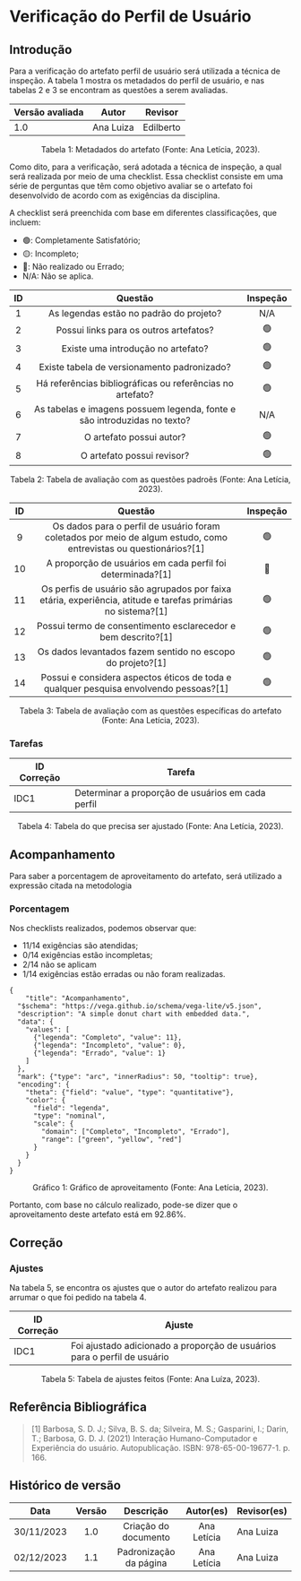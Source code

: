 # Verificação do Perfil de Usuário

## Introdução

Para a verificação do artefato perfil de usuário será utilizada a técnica de inspeção. A tabela 1 mostra os metadados do perfil de usuário, e nas tabelas 2 e 3 se encontram as questões a serem avaliadas.

<center>

| Versão avaliada | Autor  | Revisor       |
| --------------- | ------ | ------------- |
| 1.0             | Ana Luiza | Edilberto |

</center>
<div style="text-align: center">
<p> Tabela 1: Metadados do artefato (Fonte: Ana Letícia, 2023). </p>
</div>

Como dito, para a verificação, será adotada a técnica de inspeção, a qual será realizada por meio de uma checklist. Essa checklist consiste em uma série de perguntas que têm como objetivo avaliar se o artefato foi desenvolvido de acordo com as exigências da disciplina.

A checklist será preenchida com base em diferentes classificações, que incluem:

- 🟢: Completamente Satisfatório;
- 🟡: Incompleto;
- 🔴: Não realizado ou Errado;
- N/A: Não se aplica.

| ID  |                                 Questão                                  | Inspeção |
| :-: | :----------------------------------------------------------------------: | :------: | 
|  1  |                 As legendas estão no padrão do projeto?                  |    N/A    |                                                                              
|  2  |                  Possui links para os outros artefatos?                  |   🟢    |                                                                              
|  3  |                    Existe uma introdução no artefato?                    |    🟢    |    
|  4  |               Existe tabela de versionamento padronizado?                |    🟢    |                                                                              
|  5  |        Há referências bibliográficas ou referências no artefato?         |    🟢    |  
|  6  | As tabelas e imagens possuem legenda, fonte e são introduzidas no texto? |    N/A    |                                   
|  7  |                         O artefato possui autor?                         |    🟢    |                                                                              
|  8  |                        O artefato possui revisor?                        |    🟢    |                                                                              

<div style="text-align: center">
<p> Tabela 2: Tabela de avaliação com as questões padroẽs (Fonte: Ana Letícia, 2023). </p>
</div>

| ID  |                                                    Questão                                                     | Inspeção  | 
| :-: | :------------------------------------------------------------------------------------------------------------: | :------:  | 
| 9  | Os dados para o perfil de usuário foram coletados por meio de algum estudo, como entrevistas ou questionários?[1] |    🟢      | 
| 10  |                            A proporção de usuários em cada perfil foi determinada?[1]                            |    🔴     |  
| 11  |   Os perfis de usuário são agrupados por faixa etária, experiência, atitude e tarefas primárias no sistema?[1]    |    🟢     |  
| 12  |                           Possui termo de consentimento esclarecedor e bem descrito?[1]                           |    🟢     |  
| 13  |                            Os dados levantados fazem sentido no escopo do projeto?[1]                           |    🟢     |   
| 14  |               Possui e considera aspectos éticos de toda e qualquer pesquisa envolvendo pessoas?[1]               |    🟢     |  

<div style="text-align: center">
<p> Tabela 3: Tabela de avaliação com as questões específicas do artefato (Fonte: Ana Letícia, 2023). </p>
</div>

### Tarefas

| ID Correção | Tarefa         |
| ------------- | -------------- |
| IDC1          | Determinar a proporção de usuários em cada perfil |

<div style="text-align: center">
<p> Tabela 4: Tabela do que precisa ser ajustado (Fonte: Ana Letícia, 2023). </p>
</div>

## Acompanhamento

Para saber a porcentagem de aproveitamento do artefato, será utilizado a expressão citada na metodologia

### Porcentagem

Nos checklists realizados, podemos observar que:

- 11/14 exigências são atendidas;
- 0/14 exigências estão incompletas;
- 2/14 não se aplicam
- 1/14 exigências estão erradas ou não foram realizadas.

```vegalite
{
    "title": "Acompanhamento",
  "$schema": "https://vega.github.io/schema/vega-lite/v5.json",
  "description": "A simple donut chart with embedded data.",
  "data": {
    "values": [
      {"legenda": "Completo", "value": 11},
      {"legenda": "Incompleto", "value": 0},
      {"legenda": "Errado", "value": 1}
    ]
  },
  "mark": {"type": "arc", "innerRadius": 50, "tooltip": true},
  "encoding": {
    "theta": {"field": "value", "type": "quantitative"},
    "color": {
      "field": "legenda",
      "type": "nominal",
      "scale": {
        "domain": ["Completo", "Incompleto", "Errado"],
        "range": ["green", "yellow", "red"]
      }
    }
  }
}
```


<div style="text-align: center">
<p> Gráfico 1: Gráfico de aproveitamento (Fonte: Ana Letícia, 2023). </p>
</div>

Portanto, com base no cálculo realizado, pode-se dizer que o aproveitamento deste artefato está em 92.86%.

## Correção 

### Ajustes

Na tabela 5, se encontra os ajustes que o autor do artefato realizou para arrumar o que foi pedido na tabela 4.

<center>

| ID Correção | Ajuste                       |
| ------------- | ---------------------------- |
| IDC1          | Foi ajustado adicionado a proporção de usuários para o perfil de usuário |

<div style="text-align: center">
<p> Tabela 5: Tabela de ajustes feitos (Fonte: Ana Luíza, 2023). </p>
</div>

</center>

## Referência Bibliográfica 

>[1] Barbosa, S. D. J.; Silva, B. S. da; Silveira, M. S.; Gasparini, I.; Darin, T.; Barbosa, G. D. J. (2021)
Interação Humano-Computador e Experiência do usuário. Autopublicação. ISBN: 978-65-00-19677-1. p. 166.

## Histórico de versão

|    Data    | Versão |         Descrição         |    Autor(es)     |  Revisor(es)
| :--------: | :----: | :-----------------------: | :--------------: |  ---------------
| 30/11/2023 |  1.0   |   Criação do documento    | Ana Letícia      |  Ana Luiza
|02/12/2023  |   1.1  |   Padronização da página  | Ana Letícia      |  Ana Luiza

